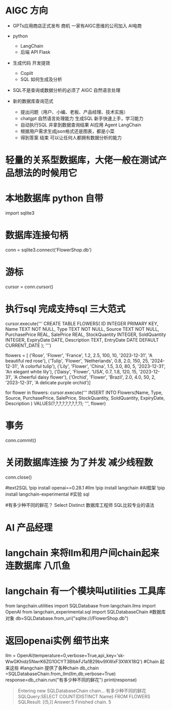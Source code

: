 # AIGC 方向
- GPTs应用商店正式发布
    商机
    一家有AIGC思维的公司加入  AI电商

- python
    - LangChain
    - 后端 API Flask

- 生成代码 开发提效
    - Copilt
    - SQL 如何生成及分析
    
- SQL不是查询或数据分析的必须了
    AIGC 自然语言处理 

- 新的数据库查询范式
    - 提出问题（用户、小编、老板、产品经理、技术实施）
    - chatgpt 自然语言处理能力 生成SQL 新手快速上手，学习能力
    - 自动执行SQL 并拿到数据查询结果 AI应用 Agent LangChain
    - 根据用户需求生成json格式还是图表，都是小菜
    - 得到答案 结束
可以让任何人都拥有数据分析的能力


# 轻量的关系型数据库，大佬一般在测试产品想法的时候用它
# 本地数据库  python 自带
import sqlite3
# 数据库连接句柄
conn = sqlite3.connect('FlowerShop.db')
# 游标
cursor = conn.cursor()
# 执行sql 完成支持sql  三大范式
cursor.execute('''
  CREATE TABLE FLOWERS(
    ID INTEGER PRIMARY KEY,
    Name TEXT NOT NULL,
    Type TEXT NOT NULL,
    Source TEXT NOT NULL,
    PurchasePrice REAL,
    SalePrice REAL,
    StockQuantity INTEGER,
    SoldQuantity INTEGER,
    ExpiryDate DATE,
    Description TEXT,
    EntryDate DATE DEFAULT CURRENT_DATE
  );
''')

flowers = [ ('Rose', 'Flower', 'France', 1.2, 2.5, 100, 10, '2023-12-31', 'A beautiful red rose'), ('Tulip', 'Flower', 'Netherlands', 0.8, 2.0, 150, 25, '2024-12-31', 'A colorful tulip'), ('Lily', 'Flower', 'China', 1.5, 3.0, 80, 5, '2023-12-31', 'An elegant white lily'), ('Daisy', 'Flower', 'USA', 0.7, 1.8, 120, 15, '2023-12-31', 'A cheerful daisy flower'), ('Orchid', 'Flower', 'Brazil', 2.0, 4.0, 50, 2, '2023-12-31', 'A delicate purple orchid')]

for flower in flowers:
  cursor.execute('''
    INSERT INTO Flowers(Name, Type, Source, PurchasePrice, SalePrice, StockQuantity, SoldQuantity, ExpiryDate, Description )
    VALUES(?,?,?,?,?,?,?,?,?);
  ''', flower)
# 事务
conn.commit()
# 关闭数据库连接 为了并发 减少线程数
conn.close()


#text2SQL
!pip install openai==0.28.1  #llm
!pip install langchain  #AI框架
!pip install  langchain-experimental  #实验 sql

#有多少种不同的鲜花？ Select Distinct 数据库工程师  SQL比较专业的语法
# AI 产品经理


# langchain 来将llm和用户间chain起来 连数据库 八爪鱼
# langchain 有一个模块叫utilities  工具库
from langchain.utilities import SQLDatabase
from langchain.llms import OpenAI
from langchain_experimental.sql  import SQLDatabaseChain
#数据库对象
db=SQLDatabase.from_uri("sqlite:///FlowerShop.db")
# 返回openai实例 细节出来
llm = OpenAI(temperature=0,verbose=True,api_key='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')
#Chain 起来这些
#langchain 提供了各种chain
db_chain =SQLDatabaseChain.from_llm(llm,db,verbose=True)
response=db_chain.run("有多少种不同的鲜花")
print(response)


<!-- 结果 -->
> Entering new SQLDatabaseChain chain...
有多少种不同的鲜花
SQLQuery:SELECT COUNT(DISTINCT Name) FROM FLOWERS
SQLResult: [(5,)]
Answer:5
> Finished chain.
5